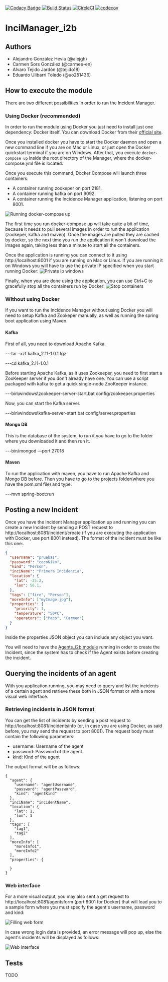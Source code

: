 [![Codacy Badge](https://api.codacy.com/project/badge/Grade/386bd76d161c4783955d79cac8d10f85)](https://www.codacy.com/app/alejgh/InciManager_i2b?utm_source=github.com&amp;utm_medium=referral&amp;utm_content=Arquisoft/InciManager_i2b&amp;utm_campaign=Badge_Grade)
[![Build Status](https://travis-ci.org/Arquisoft/InciManager_i2b.svg?branch=master)](https://travis-ci.org/Arquisoft/InciManager_i2b)
[![CircleCI](https://circleci.com/gh/Arquisoft/InciManager_i2b.svg?style=svg)](https://circleci.com/gh/Arquisoft/InciManager_i2b)
[![codecov](https://codecov.io/gh/Arquisoft/InciManager_i2b/branch/master/graph/badge.svg)](https://codecov.io/gh/Arquisoft/InciManager_i2b)


# InciManager_i2b

## Authors
- Alejandro González Hevia (@alejgh)
- Carmen Sors González (@carmee-en)
- Alvaro Tejido Jardón (@tejido18)
- Eduardo Ulibarri Toledo (@uo251436)

## How to execute the module
There are two different possibilities in order to run the Incident Manager.

### Using Docker (recommended)
In order to run the module using Docker you just need to install just one dependency: Docker itself. You can download Docker from their [official site](https://www.docker.com/community-edition#/download).

Once you installed docker you have to start the Docker daemon and open a new command line if you are on Mac or Linux, or just open the Docker quickstart terminal if you are on Windows. After that, you execute `docker-compose up` inside the root directory of the Manager, where the docker-compose.yml file is located.

Once you execute this command, Docker Compose will launch three containers:
* A container running zookeper on port 2181.
* A container running kafka on port 9092.
* A container running the Incidence Manager application, listening on port 8001.

![Running docker-compose up](img/docker-start.png)

The first time you run docker-compose up will take quite a bit of time, because it needs to pull several images in order to run the application (zookeper, kafka and maven). Once the images are pulled they are cached by docker, so the next time you run the application it won't download the images again, taking less than a minute to start all the containers.

Once the application is running you can connect to it using http://localhost:8001 if you are running on Mac or Linux. If you are running it on Windows you will have to use the private IP specified when you start running Docker:
![Private ip windows](img/ip-windows.jpg)

Finally, when you are done using the application, you can use Ctrl+C to gracefully stop all the containers run by Docker:
![Stop containers](img/docker-stop.png)

### Without using Docker
If you want to run the Incidence Manager without using Docker you will need to setup Kafka and Zookeper manually, as well as running the spring boot application using Maven.

#### Kafka
First of all, you need to download Apache Kafka.

---tar -xzf kafka_2.11-1.0.1.tgz

---cd kafka_2.11-1.0.1

Before starting Apache Kafka, as it uses Zookeeper, you need to first start a ZooKeeper server if you don't already have one. You can use a script packaged with kafka to get a quick single-node ZooKeeper instance.

---bin\windows\zookeeper-server-start.bat config/zookeeper.properties

Now, you can start the Kafka server.

---bin\windows\kafka-server-start.bat config/server.properties

#### Mongo DB
This is the database of the system, to run it you have to go to the folder where you downloaded it and then run it.

---bin/mongod —port 27018

#### Maven
To run the application with maven, you have to run Apache Kafka and Mongo DB before. Then you have to go to the projects folder(where you have the pom.xml file) and type:

---mvn spring-boot:run

## Posting a new Incident
Once you have the Incident Manager application up and running you can create a new Incident by sending a POST request to http://localhost:8081/incident/create (if you are executing the application with Docker, use port 8001 instead). The format of the incident must be like this one:.
```json
{
  "username": "pruebas",
  "password": "cocoKiko",
  "kind": "Person",
  "inciName": "Primera Incidencia",
  "location": {
    "lat": -25.2,
    "lon": 56.1,
  },
  "tags": ["fire", "Person"],
  "moreInfo": ["myImage.jpg"],
  "properties": {
    "priority": 1,
    "temperature": "50ºC",
    "operators": ["Paco", "Carmen"]
  }
}
```
Inside the properties JSON object you can include any object you want.

You will need to have the [Agents_i2b module](https://github.com/Arquisoft/Agents_i2b) running in order to create the Incident, since the system has to check if the Agent exists before creating the incident.

## Querying the incidents of an agent
With you application running, you may need to query and list the incidents of a certain agent and retrieve these both in JSON format or with a more visual web interface.

### Retrieving incidents in JSON format
You can get the list of incidents by sending a post request to http://localhost:8081/incidentsinfo (or, in case you are using Docker, as said before, you may send the request to port 8001). The request body must contain the following parameters:
* username: Username of the agent
* password: Password of the agent
* kind: Kind of the agent

The output format will be as follows:
```
{
  "agent": {
    "username": "agentUsername",
    "password": "agentPassword",
    "kind": "agentKind"
  },
  "inciName": "incidentName",
  "location": {
    "lat": 1,
    "lon": 1
  },
  "tags": [
    "tag1",
    "tag2"
  ],
  "moreInfo": [
    "moreInfo1",
    "moreInfo2"
  ],
  "properties": {
    
  }
}
```
### Web interface
For a more visual output, you may also sent a get request to http://localhost:8081/agentsform (port 8001 for Docker) that will lead you to a sample form where you must specify the agent's username, password and kind:

![Filling web form](img/agentform.png)

In case wrong login data is provided, an error message will pop up, else the agent's incidents will be displayed as follows:

![Web interface](img/web-interface.png)


## Tests
TODO
